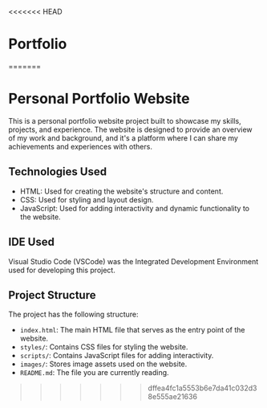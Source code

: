 <<<<<<< HEAD
# Portfolio
=======
# Personal Portfolio Website

This is a personal portfolio website project built to showcase my skills, projects, and experience. The website is designed to provide an overview of my work and background, and it's a platform where I can share my achievements and experiences with others.

## Technologies Used

- HTML: Used for creating the website's structure and content.
- CSS: Used for styling and layout design.
- JavaScript: Used for adding interactivity and dynamic functionality to the website.

## IDE Used

Visual Studio Code (VSCode) was the Integrated Development Environment used for developing this project. 

## Project Structure

The project has the following structure:

- `index.html`: The main HTML file that serves as the entry point of the website.
- `styles/`: Contains CSS files for styling the website.
- `scripts/`: Contains JavaScript files for adding interactivity.
- `images/`: Stores image assets used on the website.
- `README.md`: The file you are currently reading.
>>>>>>> dffea4fc1a5553b6e7da41c032d38e555ae21636


